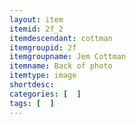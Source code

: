 ```yaml
---
layout: item
itemid: 2f_2
itemdescendant: cottman
itemgroupid: 2f
itemgroupname: Jem Cottman 
itemname: Back of photo
itemtype: image
shortdesc: 
categories: [  ]
tags: [  ]
---
```







